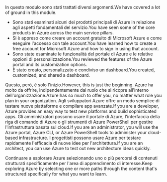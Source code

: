 <span data-ttu-id="dd745-101">In questo modulo sono stati trattati diversi argomenti.</span><span class="sxs-lookup"><span data-stu-id="dd745-101">We have covered a lot of ground in this module.</span></span> 

- <span data-ttu-id="dd745-102">Sono stati esaminati alcuni dei prodotti principali di Azure in relazione agli aspetti fondamentali del servizio.</span><span class="sxs-lookup"><span data-stu-id="dd745-102">You have seen some of the core products in Azure across the main service pillars.</span></span>
- <span data-ttu-id="dd745-103">Si è appreso come creare un account gratuito di Microsoft Azure e come eseguire l'accesso con tale account.</span><span class="sxs-lookup"><span data-stu-id="dd745-103">You have learned how to create a free account for Microsoft Azure and how to sign in using that account.</span></span> 
- <span data-ttu-id="dd745-104">Sono state esaminate le funzionalità del portale di Azure e le relative opzioni di personalizzazione.</span><span class="sxs-lookup"><span data-stu-id="dd745-104">You reviewed the features of the Azure portal and its customization options.</span></span> 
- <span data-ttu-id="dd745-105">È stato creato, personalizzato e condiviso un dashboard.</span><span class="sxs-lookup"><span data-stu-id="dd745-105">You created, customized, and shared a dashboard.</span></span>

<span data-ttu-id="dd745-106">Questo, però, è solo l'inizio.</span><span class="sxs-lookup"><span data-stu-id="dd745-106">However, this is just the beginning.</span></span> <span data-ttu-id="dd745-107">Azure ha molto da offrire, indipendentemente dal ruolo che si ricopre all'interno dell'organizzazione.</span><span class="sxs-lookup"><span data-stu-id="dd745-107">Azure has so much to offer you, no matter what role you plan in your organization.</span></span> <span data-ttu-id="dd745-108">Agli sviluppatori Azure offre un modo semplice di testare nuove piattaforme e compilare app avanzate.</span><span class="sxs-lookup"><span data-stu-id="dd745-108">If you are a developer, Azure provides an easy way to test new platforms and build sophisticated apps.</span></span> <span data-ttu-id="dd745-109">Gli amministratori possono usare il portale di Azure, l'interfaccia della riga di comando di Azure o gli strumenti di Azure PowerShell per gestire l'infrastruttura basata sul cloud.</span><span class="sxs-lookup"><span data-stu-id="dd745-109">If you are an administrator, you will use the Azure portal, Azure CLI, or Azure PowerShell tools to administer your cloud-based infrastructure.</span></span> <span data-ttu-id="dd745-110">I progettisti possono usare Azure per testare rapidamente l'efficacia di nuove idee per l'architettura.</span><span class="sxs-lookup"><span data-stu-id="dd745-110">If you are an architect, you can use Azure to test out new architecture ideas quickly.</span></span>

<span data-ttu-id="dd745-111">Continuare a esplorare Azure selezionando uno o più percorsi di contenuti strutturati specificamente per l'area di apprendimento di interesse.</span><span class="sxs-lookup"><span data-stu-id="dd745-111">Keep exploring Azure by selecting one or more paths through the content that's structured specifically for what you want to learn.</span></span>
